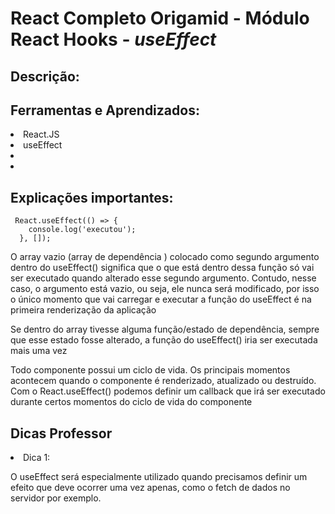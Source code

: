 # React Completo Origamid - Módulo React Hooks - <i>useEffect</i>
## Descrição:



## Ferramentas e Aprendizados:
<li>React.JS </li>
<li>useEffect</li>
<li></li>
<li></li>

## Explicações importantes:
````
 React.useEffect(() => {
    console.log('executou');
  }, []);

````
<p> O array vazio (array de dependência ) colocado como segundo argumento 
dentro do useEffect() significa que o que está dentro dessa função 
só vai ser executado quando alterado esse segundo argumento. 
Contudo, nesse caso, o argumento está vazio, ou seja, ele nunca será modificado, 
por isso o único momento que vai carregar e executar a função do useEffect 
é na primeira renderização da aplicação </p>
<p> Se dentro do array tivesse alguma função/estado de dependência, sempre que
esse estado fosse alterado, a função do useEffect() iria ser executada mais uma vez
</p>

<p> Todo componente possui um ciclo de vida. Os principais momentos acontecem quando o componente é renderizado, atualizado ou destruído. Com o React.useEffect() podemos definir um callback que irá ser executado durante certos momentos do ciclo de vida do componente
</p>


## Dicas Professor

<li> Dica 1: </li>
<p>O useEffect será especialmente utilizado quando precisamos definir um efeito que deve ocorrer uma vez apenas, como o fetch de dados no servidor por exemplo. <p>


